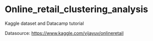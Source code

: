 # Online_retail_clustering_analysis
Kaggle dataset and Datacamp tutorial

Datasource: https://www.kaggle.com/vijayuv/onlineretail
